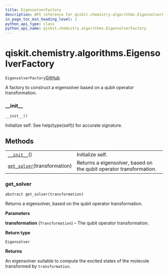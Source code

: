 ```yaml
---
title: EigensolverFactory
description: API reference for qiskit.chemistry.algorithms.EigensolverFactory
in_page_toc_min_heading_level: 1
python_api_type: class
python_api_name: qiskit.chemistry.algorithms.EigensolverFactory
---
```


<span id="qiskit-chemistry-algorithms-eigensolverfactory" />

# qiskit.chemistry.algorithms.EigensolverFactory

<span id="qiskit.chemistry.algorithms.EigensolverFactory" />

`EigensolverFactory`[GitHub](https://github.com/qiskit-community/qiskit-aqua/tree/stable/0.8/qiskit/chemistry/algorithms/excited_states_solvers/eigensolver_factories/eigensolver_factory.py "view source code")

A factory to construct a eigensolver based on a qubit operator transformation.

### \_\_init\_\_

<span id="qiskit.chemistry.algorithms.EigensolverFactory.__init__" />

`__init__()`

Initialize self. See help(type(self)) for accurate signature.

## Methods

|                                                                                                                                                        |                                                                    |
| ------------------------------------------------------------------------------------------------------------------------------------------------------ | ------------------------------------------------------------------ |
| [`__init__`](#qiskit.chemistry.algorithms.EigensolverFactory.__init__ "qiskit.chemistry.algorithms.EigensolverFactory.__init__")()                     | Initialize self.                                                   |
| [`get_solver`](#qiskit.chemistry.algorithms.EigensolverFactory.get_solver "qiskit.chemistry.algorithms.EigensolverFactory.get_solver")(transformation) | Returns a eigensolver, based on the qubit operator transformation. |

### get\_solver

<span id="qiskit.chemistry.algorithms.EigensolverFactory.get_solver" />

`abstract get_solver(transformation)`

Returns a eigensolver, based on the qubit operator transformation.

**Parameters**

**transformation** (`Transformation`) – The qubit operator transformation.

**Return type**

`Eigensolver`

**Returns**

An eigensolver suitable to compute the excited states of the molecule transformed by `transformation`.

